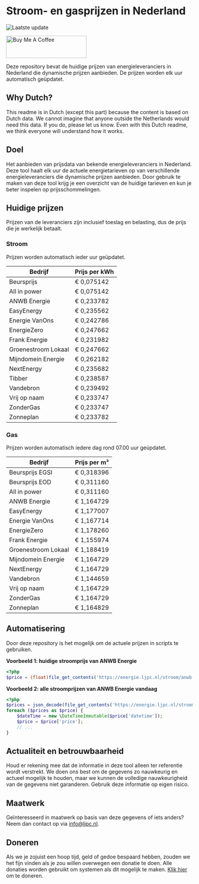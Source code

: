 # Stroom- en gasprijzen in Nederland

![Laatste update](https://img.shields.io/badge/laatste%20update-2025--10--19%2006%3A00%20CET-brightgreen)

<a href="https://www.buymeacoffee.com/Lars-" target="_blank"><img src="https://cdn.buymeacoffee.com/buttons/v2/default-orange.png" alt="Buy Me A Coffee" height="60" style="height: 60px !important;width: 217px !important;" ></a>

Deze repository bevat de huidige prijzen van energieleveranciers in Nederland die dynamische prijzen aanbieden. De prijzen worden elk uur automatisch geüpdatet.

## Why Dutch?

This readme is in Dutch (except this part) because the content is based on Dutch data. We cannot imagine that anyone outside the Netherlands would need this data. If you do, please let us know. Even with this Dutch readme, we think
everyone will understand how it works.

## Doel

Het aanbieden van prijsdata van bekende energieleveranciers in Nederland. Deze tool haalt elk uur de actuele energietarieven op van verschillende energieleveranciers die dynamische prijzen aanbieden. Door gebruik te maken van deze tool
krijg je een overzicht van de huidige tarieven en kun je beter inspelen op prijsschommelingen.

## Huidige prijzen

Prijzen van de leveranciers zijn inclusief toeslag en belasting, dus de prijs die je werkelijk betaalt.

### Stroom

Prijzen worden automatisch ieder uur geüpdatet.

 Bedrijf | Prijs per kWh 
---------|---------------
Beursprijs | € 0,075142
All in power | € 0,075142
ANWB Energie | € 0,233782
EasyEnergy | € 0,235562
Energie VanOns | € 0,242786
EnergieZero | € 0,247662
Frank Energie | € 0,231982
Groenestroom Lokaal | € 0,247662
Mijndomein Energie | € 0,262182
NextEnergy | € 0,235682
Tibber | € 0,238587
Vandebron | € 0,239492
Vrij op naam | € 0,233747
ZonderGas | € 0,233747
Zonneplan | € 0,233782


### Gas

Prijzen worden automatisch iedere dag rond 07.00 uur geüpdatet.

 Bedrijf | Prijs per m³ 
---------|--------------
Beursprijs EGSI | € 0,318396
Beursprijs EOD | € 0,311160
All in power | € 0,311160
ANWB Energie | € 1,164729
EasyEnergy | € 1,177007
Energie VanOns | € 1,167714
EnergieZero | € 1,178260
Frank Energie | € 1,155974
Groenestroom Lokaal | € 1,188419
Mijndomein Energie | € 1,164729
NextEnergy | € 1,164729
Vandebron | € 1,144659
Vrij op naam | € 1,164729
ZonderGas | € 1,164729
Zonneplan | € 1,164829


## Automatisering

Door deze repository is het mogelijk om de actuele prijzen in scripts te gebruiken.

**Voorbeeld 1: huidige stroomprijs van ANWB Energie**

```php
<?php
$price = (float)file_get_contents('https://energie.ljpc.nl/stroom/anwb-energie-nu.txt');

```

**Voorbeeld 2: alle stroomprijzen van ANWB Energie vandaag**

```php
<?php
$prices = json_decode(file_get_contents('https://energie.ljpc.nl/stroom/all-in-power-vandaag.json'),true);
foreach ($prices as $price) {
    $dateTime = new \DateTimeImmutable($price['datetime']);
    $price = $price['price'];
    // ...
}
```

## Actualiteit en betrouwbaarheid

Houd er rekening mee dat de informatie in deze tool alleen ter referentie wordt verstrekt. We doen ons best om de gegevens zo nauwkeurig en actueel mogelijk te houden, maar we kunnen de volledige nauwkeurigheid van de gegevens niet
garanderen. Gebruik deze informatie op eigen risico.

## Maatwerk

Geïnteresseerd in maatwerk op basis van deze gegevens of iets anders? Neem dan contact op
via [info@ljpc.nl](mailto:info@ljpc.nl?subject=Energie%20prijzen).

## Doneren

Als we je zojuist een hoop tijd, geld of gedoe bespaard hebben, zouden we het fijn vinden als je zou willen overwegen een
donatie te doen. Alle donaties worden gebruikt om systemen als dit mogelijk te
maken. [Klik hier](https://www.buymeacoffee.com/Lars-) om te doneren.
